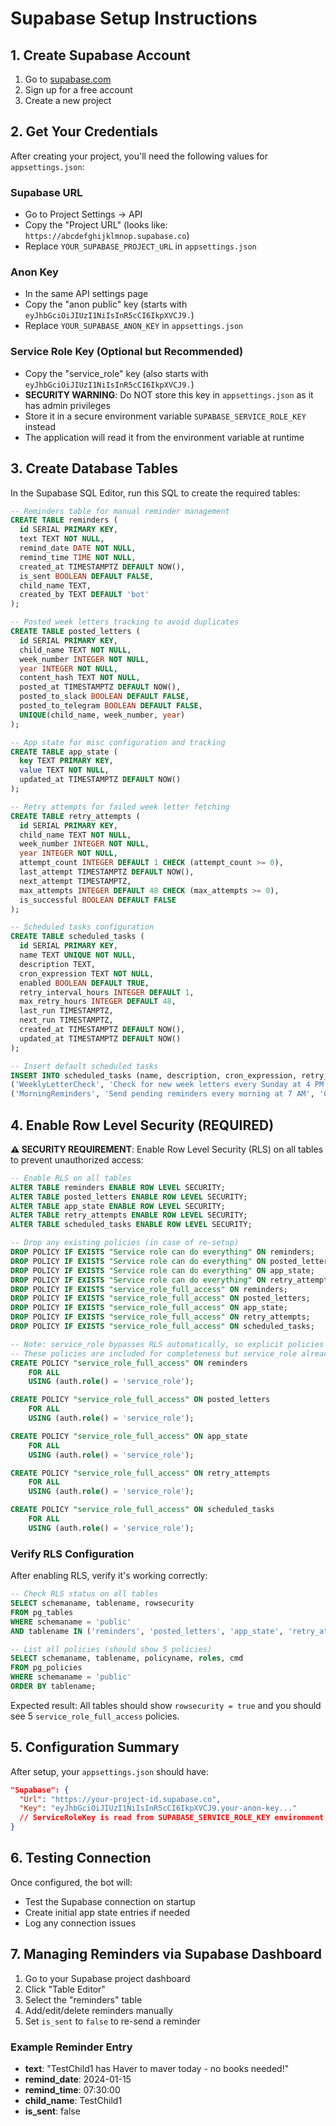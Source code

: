 # Supabase Setup Instructions

## 1. Create Supabase Account
1. Go to [supabase.com](https://supabase.com)
2. Sign up for a free account
3. Create a new project

## 2. Get Your Credentials
After creating your project, you'll need the following values for `appsettings.json`:

### Supabase URL
- Go to Project Settings → API
- Copy the "Project URL" (looks like: `https://abcdefghijklmnop.supabase.co`)
- Replace `YOUR_SUPABASE_PROJECT_URL` in `appsettings.json`

### Anon Key
- In the same API settings page
- Copy the "anon public" key (starts with `eyJhbGciOiJIUzI1NiIsInR5cCI6IkpXVCJ9.`)
- Replace `YOUR_SUPABASE_ANON_KEY` in `appsettings.json`

### Service Role Key (Optional but Recommended)
- Copy the "service_role" key (also starts with `eyJhbGciOiJIUzI1NiIsInR5cCI6IkpXVCJ9.`)
- **SECURITY WARNING**: Do NOT store this key in `appsettings.json` as it has admin privileges
- Store it in a secure environment variable `SUPABASE_SERVICE_ROLE_KEY` instead
- The application will read it from the environment variable at runtime

## 3. Create Database Tables
In the Supabase SQL Editor, run this SQL to create the required tables:

```sql
-- Reminders table for manual reminder management
CREATE TABLE reminders (
  id SERIAL PRIMARY KEY,
  text TEXT NOT NULL,
  remind_date DATE NOT NULL,
  remind_time TIME NOT NULL,
  created_at TIMESTAMPTZ DEFAULT NOW(),
  is_sent BOOLEAN DEFAULT FALSE,
  child_name TEXT,
  created_by TEXT DEFAULT 'bot'
);

-- Posted week letters tracking to avoid duplicates
CREATE TABLE posted_letters (
  id SERIAL PRIMARY KEY,
  child_name TEXT NOT NULL,
  week_number INTEGER NOT NULL,
  year INTEGER NOT NULL,
  content_hash TEXT NOT NULL,
  posted_at TIMESTAMPTZ DEFAULT NOW(),
  posted_to_slack BOOLEAN DEFAULT FALSE,
  posted_to_telegram BOOLEAN DEFAULT FALSE,
  UNIQUE(child_name, week_number, year)
);

-- App state for misc configuration and tracking
CREATE TABLE app_state (
  key TEXT PRIMARY KEY,
  value TEXT NOT NULL,
  updated_at TIMESTAMPTZ DEFAULT NOW()
);

-- Retry attempts for failed week letter fetching
CREATE TABLE retry_attempts (
  id SERIAL PRIMARY KEY,
  child_name TEXT NOT NULL,
  week_number INTEGER NOT NULL,
  year INTEGER NOT NULL,
  attempt_count INTEGER DEFAULT 1 CHECK (attempt_count >= 0),
  last_attempt TIMESTAMPTZ DEFAULT NOW(),
  next_attempt TIMESTAMPTZ,
  max_attempts INTEGER DEFAULT 48 CHECK (max_attempts >= 0),
  is_successful BOOLEAN DEFAULT FALSE
);

-- Scheduled tasks configuration
CREATE TABLE scheduled_tasks (
  id SERIAL PRIMARY KEY,
  name TEXT UNIQUE NOT NULL,
  description TEXT,
  cron_expression TEXT NOT NULL,
  enabled BOOLEAN DEFAULT TRUE,
  retry_interval_hours INTEGER DEFAULT 1,
  max_retry_hours INTEGER DEFAULT 48,
  last_run TIMESTAMPTZ,
  next_run TIMESTAMPTZ,
  created_at TIMESTAMPTZ DEFAULT NOW(),
  updated_at TIMESTAMPTZ DEFAULT NOW()
);

-- Insert default scheduled tasks
INSERT INTO scheduled_tasks (name, description, cron_expression, retry_interval_hours, max_retry_hours) VALUES
('WeeklyLetterCheck', 'Check for new week letters every Sunday at 4 PM', '0 16 * * 0', 1, 48),
('MorningReminders', 'Send pending reminders every morning at 7 AM', '0 7 * * *', NULL, NULL);
```

## 4. Enable Row Level Security (REQUIRED)
**⚠️ SECURITY REQUIREMENT**: Enable Row Level Security (RLS) on all tables to prevent unauthorized access:

```sql
-- Enable RLS on all tables
ALTER TABLE reminders ENABLE ROW LEVEL SECURITY;
ALTER TABLE posted_letters ENABLE ROW LEVEL SECURITY;
ALTER TABLE app_state ENABLE ROW LEVEL SECURITY;
ALTER TABLE retry_attempts ENABLE ROW LEVEL SECURITY;
ALTER TABLE scheduled_tasks ENABLE ROW LEVEL SECURITY;

-- Drop any existing policies (in case of re-setup)
DROP POLICY IF EXISTS "Service role can do everything" ON reminders;
DROP POLICY IF EXISTS "Service role can do everything" ON posted_letters;
DROP POLICY IF EXISTS "Service role can do everything" ON app_state;
DROP POLICY IF EXISTS "Service role can do everything" ON retry_attempts;
DROP POLICY IF EXISTS "service_role_full_access" ON reminders;
DROP POLICY IF EXISTS "service_role_full_access" ON posted_letters;
DROP POLICY IF EXISTS "service_role_full_access" ON app_state;
DROP POLICY IF EXISTS "service_role_full_access" ON retry_attempts;
DROP POLICY IF EXISTS "service_role_full_access" ON scheduled_tasks;

-- Note: service_role bypasses RLS automatically, so explicit policies are optional
-- These policies are included for completeness but service_role already has full access
CREATE POLICY "service_role_full_access" ON reminders 
    FOR ALL 
    USING (auth.role() = 'service_role');

CREATE POLICY "service_role_full_access" ON posted_letters 
    FOR ALL 
    USING (auth.role() = 'service_role');

CREATE POLICY "service_role_full_access" ON app_state 
    FOR ALL 
    USING (auth.role() = 'service_role');

CREATE POLICY "service_role_full_access" ON retry_attempts 
    FOR ALL 
    USING (auth.role() = 'service_role');

CREATE POLICY "service_role_full_access" ON scheduled_tasks 
    FOR ALL 
    USING (auth.role() = 'service_role');
```

### Verify RLS Configuration
After enabling RLS, verify it's working correctly:

```sql
-- Check RLS status on all tables
SELECT schemaname, tablename, rowsecurity 
FROM pg_tables 
WHERE schemaname = 'public' 
AND tablename IN ('reminders', 'posted_letters', 'app_state', 'retry_attempts', 'scheduled_tasks');

-- List all policies (should show 5 policies)
SELECT schemaname, tablename, policyname, roles, cmd 
FROM pg_policies 
WHERE schemaname = 'public'
ORDER BY tablename;
```

Expected result: All tables should show `rowsecurity = true` and you should see 5 `service_role_full_access` policies.

## 5. Configuration Summary
After setup, your `appsettings.json` should have:

```json
"Supabase": {
  "Url": "https://your-project-id.supabase.co",
  "Key": "eyJhbGciOiJIUzI1NiIsInR5cCI6IkpXVCJ9.your-anon-key..."
  // ServiceRoleKey is read from SUPABASE_SERVICE_ROLE_KEY environment variable
}
```

## 6. Testing Connection
Once configured, the bot will:
- Test the Supabase connection on startup
- Create initial app state entries if needed
- Log any connection issues

## 7. Managing Reminders via Supabase Dashboard
1. Go to your Supabase project dashboard
2. Click "Table Editor"
3. Select the "reminders" table
4. Add/edit/delete reminders manually
5. Set `is_sent` to `false` to re-send a reminder

### Example Reminder Entry
- **text**: "TestChild1 has Haver to maver today - no books needed!"
- **remind_date**: 2024-01-15
- **remind_time**: 07:30:00
- **child_name**: TestChild1
- **is_sent**: false